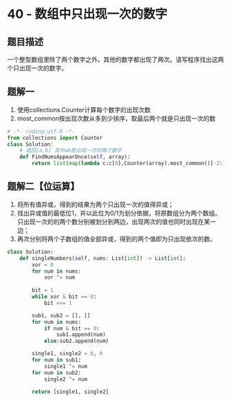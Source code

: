# 40 - 数组中只出现一次的数字

## 题目描述
一个整型数组里除了两个数字之外，其他的数字都出现了两次。请写程序找出这两个只出现一次的数字。



## 题解一
1. 使用collections.Counter计算每个数字的出现次数
2. most_common按出现次数从多到少排序，取最后两个就是只出现一次的数

```python
# -*- coding:utf-8 -*-
from collections import Counter
class Solution:
    # 返回[a,b] 其中ab是出现一次的两个数字
    def FindNumsAppearOnce(self, array):
        return list(map(lambda c:c[0],Counter(array).most_common()[-2:]))
```


## 题解二【位运算】
1. 将所有值异或，得到的结果为两个只出现一次的值得异或；
2. 找出异或值的最低位1，并以此位为0/1为划分依据，将原数组分为两个数组。只出现一次的的两个数分别被划分到两边，出现两次的值也同时出现在某一边；
3. 再次分别将两个子数组的值全部异或，得到的两个值即为只出现依次的数。
```python
class Solution:
    def singleNumbers(self, nums: List[int]) -> List[int]:
        xor = 0
        for num in nums:
            xor ^= num
        
        bit = 1
        while xor & bit == 0:
            bit <<= 1

        sub1, sub2 = [], []
        for num in nums:
            if num & bit == 0:
                sub1.append(num)
            else:sub2.append(num)

        single1, single2 = 0, 0
        for num in sub1:
            single1 ^= num
        for num in sub2:
            single2 ^= num

        return [single1, single2]
```
